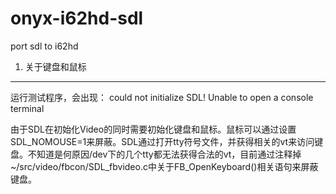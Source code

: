 onyx-i62hd-sdl
==============

port sdl to i62hd

1. 关于键盘和鼠标
-----------------

运行测试程序，会出现：
        could not initialize SDL! Unable to open a console terminal

由于SDL在初始化Video的同时需要初始化键盘和鼠标。鼠标可以通过设置SDL\_NOMOUSE=1来屏蔽。SDL通过打开tty符号文件，并获得相关的vt来访问键盘。不知道是何原因/dev下的几个tty都无法获得合法的vt，目前通过注释掉~/src/video/fbcon/SDL\_fbvideo.c中关于FB\_OpenKeyboard()相关语句来屏蔽键盘。

